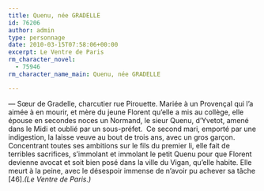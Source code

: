 ```yaml
---
title: Quenu, née GRADELLE
id: 76206
author: admin
type: personnage
date: 2010-03-15T07:58:06+00:00
excerpt: Le Ventre de Paris
rm_character_novel:
  - 75946
rm_character_name_main: Quenu, née GRADELLE

---
```

— Sœur de Gradelle, charcutier rue Pirouette. Mariée à un Provençal qui l&rsquo;a aimée à en mourir, et mère du jeune Florent qu&rsquo;elle a mis au collège, elle épouse en secondes noces un Normand, le sieur Quenu, d&rsquo;Yvetot, amené dans le Midi et oublié par un sous-préfet.  Ce second mari, emporté par une indigestion, la laisse veuve au bout de trois ans, avec un gros garçon. Concentrant toutes ses ambitions sur le fils du premier li, elle fait de terribles sacrifices, s&rsquo;immolant et immolant le petit Quenu pour que Florent devienne avocat et soit bien posé dans la ville du Vigan, qu&rsquo;elle habite. Elle meurt à la peine, avec le désespoir immense de n&rsquo;avoir pu achever sa tâche [46]._(Le Ventre de Paris.)_